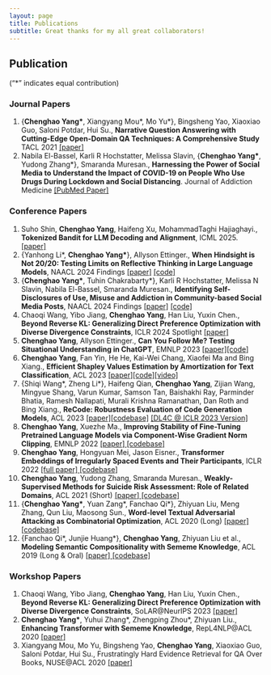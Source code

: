 ```yaml
---
layout: page
title: Publications
subtitle: Great thanks for my all great collaborators!
---
```

<h2 id="publication">Publication</h2>
<p>(“*” indicates equal contribution)</p>
<h3 id="journal-papers">Journal Papers</h3>
<ol>
        <li>
            {<strong>Chenghao Yang*</strong>, Xiangyang Mou*, Mo Yu*}, Bingsheng Yao, Xiaoxiao Guo, Saloni Potdar, Hui Su., 
            <strong>Narrative Question Answering with Cutting-Edge Open-Domain QA Techniques: A Comprehensive Study</strong> TACL 2021 
            <a href="https://arxiv.org/pdf/2106.03826.pdf">
                [paper]
            </a>
        </li>
        <li>Nabila El-Bassel, Karli R Hochstatter, Melissa Slavin, {<strong>Chenghao Yang*</strong>, Yudong Zhang*},
            Smaranda Muresan., <strong>Harnessing the Power of Social Media to Understand the Impact of COVID-19 on People
            Who Use Drugs During Lockdown and Social Distancing</strong>. Journal of Addiction Medicine <a href="https://www.ncbi.nlm.nih.gov/pmc/articles/PMC8678390/">[PubMed Paper]</a> 
        </li>
    </ol>
<h3 id="conference-papers">Conference Papers</h3>
<ol>
        <li>Suho Shin, <strong>Chenghao Yang</strong>, Haifeng Xu, MohammadTaghi Hajiaghayi., <strong>Tokenized Bandit for LLM Decoding and Alignment</strong>, ICML 2025. <a href="https://arxiv.org/abs/2506.07276">[paper]</a>
        <li>{Yanhong Li*, <strong>Chenghao Yang*</strong>}, Allyson Ettinger., <strong>When Hindsight is Not 20/20: Testing Limits on Reflective Thinking in Large Language Models</strong>, NAACL 2024 Findings <a href="https://arxiv.org/abs/2404.09129">[paper]</a> <a href="https://github.com/yanhong-lbh/LLM-SelfReflection-Eval">[code]</a> </li>
        <li>{<strong>Chenghao Yang*</strong>, Tuhin Chakrabarty*}, Karli R Hochstatter, Melissa N Slavin, Nabila El-Bassel, Smaranda Muresan., <strong>Identifying Self-Disclosures of Use, Misuse and Addiction in Community-based Social Media Posts</strong>, NAACL 2024 Findings <a href="https://arxiv.org/abs/2311.09066">[paper]</a> <a href="https://github.com/yangalan123/OpioidID">[code]</a></li>
        <li>Chaoqi Wang, Yibo Jiang, <strong>Chenghao Yang</strong>, Han Liu, Yuxin Chen., <strong>Beyond Reverse KL: Generalizing Direct Preference Optimization with Diverse Divergence Constraints</strong>, ICLR 2024 Spotlight
            <a href="https://arxiv.org/abs/2309.16240">[paper]</a>
        </li>
        <li><strong>Chenghao Yang</strong>, Allyson Ettinger., <strong>Can You Follow Me? Testing Situational Understanding in ChatGPT</strong>, EMNLP 2023
            <a href="https://arxiv.org/abs/2310.16135">[paper]</a><a href="https://github.com/yangalan123/SituationalTesting">[code]</a>
            </li>
        <li><strong>Chenghao Yang</strong>, Fan Yin, He He, Kai-Wei Chang, Xiaofei Ma and Bing Xiang., <strong>Efficient Shapley Values Estimation by Amortization for Text Classification</strong>, ACL 2023 
            <a href="https://arxiv.org/abs/2305.19998">[paper]</a><a href="https://github.com/yangalan123/Amortized-Interpretability">[code]</a><a href="https://www.youtube.com/watch?v=CsCRU8Hzpms">[video]</a>
            </li>
        <li>{Shiqi Wang*, Zheng Li*}, Haifeng Qian, <strong>Chenghao Yang</strong>, Zijian Wang, Mingyue Shang, Varun Kumar, Samson Tan, Baishakhi Ray, Parminder Bhatia, Ramesh Nallapati, Murali Krishna Ramanathan, Dan Roth and Bing Xiang., 
            <strong>ReCode: Robustness Evaluation of Code Generation Models</strong>, ACL 2023 
            <a href="https://arxiv.org/abs/2212.10264">[paper]</a><a href="https://github.com/amazon-science/recode">[codebase]</a>
            <a href="https://dl4c.github.io/assets/pdf/papers/13.pdf">[DL4C @ ICLR 2023 Version]</a>
        </li>
    <li><strong>Chenghao Yang</strong>, Xuezhe Ma., <strong>Improving Stability of Fine-Tuning Pretrained Language Models via Component-Wise Gradient Norm Clipping</strong>, EMNLP 2022 <a
        href="https://arxiv.org/abs/2210.10325">[paper]</a><a href="https://github.com/yangalan123/FineTuningStability"> [codebase]</a></li>
    <li><strong>Chenghao Yang</strong>, Hongyuan Mei, Jason Eisner., <strong>Transformer Embeddings of Irregularly Spaced Events and Their Participants</strong>, ICLR 2022 <a
        href="https://arxiv.org/abs/2201.00044">[full paper]</a><a href="https://github.com/yangalan123/anhp-andtt"> [codebase]</a></li>
    <li>
        <strong>Chenghao Yang</strong>, Yudong Zhang, Smaranda Muresan., 
        <strong>Weakly-Supervised Methods for Suicide Risk Assessment: Role of Related Domains</strong>, ACL 2021 (Short)
        <a href="https://arxiv.org/pdf/2106.02792.pdf">[paper]</a><a href="https://github.com/yangalan123/WM-SRA"> [codebase]</a>
    </li>
    <li>{<strong>Chenghao Yang*</strong>, Yuan Zang*, Fanchao Qi*}, Zhiyuan Liu, Meng Zhang, Qun Liu, Maosong Sun.,
        <strong>Word-level Textual Adversarial Attacking as Combinatorial Optimization</strong>, ACL 2020 (Long) <a
            href="https://www.aclweb.org/anthology/2020.acl-main.540.pdf">[paper]</a><a href="https://github.com/thunlp/SememePSO-Attack"> [codebase]</a>
    </li>
    <li>{Fanchao Qi*, Junjie Huang*}, <strong>Chenghao Yang</strong>, Zhiyuan Liu et al., <strong>Modeling Semantic
            Compositionality
            with Sememe Knowledge</strong>, ACL 2019 (Long &amp; Oral) <a
            href="https://arxiv.org/abs/1907.04744">[paper]</a><a href="https://github.com/thunlp/Sememe-SC"> [codebase]</a>
        </li>
</ol>
<h3 id="workshop-papers">Workshop Papers</h3>
<ol>
    <li>Chaoqi Wang, Yibo Jiang, <strong>Chenghao Yang</strong>, Han Liu, Yuxin Chen., <strong>Beyond Reverse KL: Generalizing Direct Preference Optimization with Diverse Divergence Constraints</strong>, SoLAR@NeurIPS 2023 <a href="https://arxiv.org/abs/2309.16240">[paper]</a></li>
    <li><strong>Chenghao Yang*</strong>, Yuhui Zhang*, Zhengping Zhou*, Zhiyuan Liu., <strong>Enhancing Transformer
            with
            Sememe Knowledge</strong>, RepL4NLP@ACL 2020 <a
            href="https://www.aclweb.org/anthology/2020.repl4nlp-1.21/">[paper]</a></li>
    <li>Xiangyang Mou, Mo Yu, Bingsheng Yao, <strong>Chenghao Yang</strong>, Xiaoxiao Guo, Saloni Potdar, Hui Su.,
        Frustratingly Hard Evidence Retrieval for QA Over Books, NUSE@ACL 2020 <a
            href="https://arxiv.org/abs/2007.09878">[paper]</a></li>
</ol>